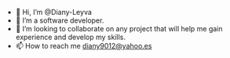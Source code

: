 - 👋 Hi, I’m @Diany-Leyva
- 👀 I’m a software developer.
- 💞️ I’m looking to collaborate on any project that will help me gain experience and develop my skills.
- 📫 How to reach me diany9012@yahoo.es

<!---
diany9012/diany9012 is a ✨ special ✨ repository because its `README.md` (this file) appears on your GitHub profile.
You can click the Preview link to take a look at your changes.
--->
